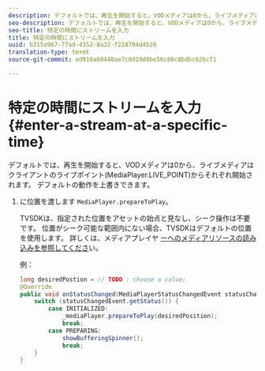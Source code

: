```yaml
---
description: デフォルトでは、再生を開始すると、VODメディアは0から、ライブメディアはクライアントのライブポイント(MediaPlayer.LIVE_POINT)からそれぞれ開始されます。 デフォルトの動作を上書きできます。
seo-description: デフォルトでは、再生を開始すると、VODメディアは0から、ライブメディアはクライアントのライブポイント(MediaPlayer.LIVE_POINT)からそれぞれ開始されます。 デフォルトの動作を上書きできます。
seo-title: 特定の時間にストリームを入力
title: 特定の時間にストリームを入力
uuid: b315a967-77ad-4352-8a32-f228704d4b20
translation-type: tm+mt
source-git-commit: ed910a60440ae7c0d19d9be56c80c8bdbc62bcf1

---
```



# 特定の時間にストリームを入力 {#enter-a-stream-at-a-specific-time}

デフォルトでは、再生を開始すると、VODメディアは0から、ライブメディアはクライアントのライブポイント(MediaPlayer.LIVE_POINT)からそれぞれ開始されます。 デフォルトの動作を上書きできます。

1. に位置を渡します `MediaPlayer.prepareToPlay`。

   TVSDKは、指定された位置をアセットの始点と見なし、シーク操作は不要です。 位置がシーク可能な範囲内にない場合、TVSDKはデフォルトの位置を使用します。 詳しくは、メディアプレイヤ [ーへのメディアリソースの読み込みを参照してくださ](../../../tvsdk-3x-android-prog/android-3x-content-playback-options-android2/mediaplayer-initialize-for-video/android-3x-media-resource-load.md)い。

   例：

   ```java
   long desiredPostion = // TODO : choose a value; 
   @Override 
   public void onStatusChanged(MediaPlayerStatusChangedEvent statusChangedEvent) {   
       switch (statusChangedEvent.getStatus()) { 
           case INITIALIZED: 
               _mediaPlayer.prepareToPlay(desiredPosition); 
               break; 
           case PREPARING: 
               showBufferingSpinner(); 
               break; 
       } 
   }
   ```
